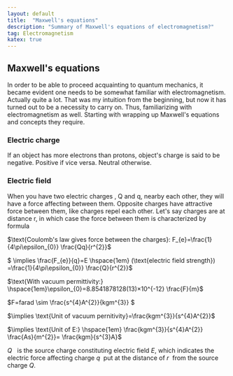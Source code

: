 ```yaml
---
layout: default
title:  "Maxwell's equations"
description: "Summary of Maxwell's equations of electromagnetism?"
tag: Electromagnetism
katex: true
---
```


## Maxwell's equations

In order to be able to proceed acquainting to quantum mechanics, it became evident one needs to be somewhat familiar with electromagnetism. Actually quite a lot.
That was my intuition from the beginning, but now it has turned out to be a necessity to carry on. Thus, familiarizing with electromagnetism as well. Starting with wrapping up Maxwell's equations and concepts they require.

### Electric charge
If an object has more electrons than protons, object's charge is said to be negative. Positive if vice versa. Neutral otherwise.

### Electric field
When you have two electric charges , Q and q, nearby each other, they will have a force affecting between them. Opposite charges have attractive force between them, like charges repel each other. Let's say charges are at distance r, in which case the force between them is characterized by formula

$\text{Coulomb's law gives force between the charges}: F_{e}=\frac{1}{4\pi\epsilon_{0}} \frac{Qq}{r^{2}}$

$ \implies \frac{F_{e}}{q}=E \hspace{1em} (\text{electric field strength}) =\frac{1}{4\pi\epsilon_{0}} \frac{Q}{r^{2}}$

$\text{With vacuum permittivity:} \hspace{1em}\epsilon_{0}=8.8541878128(13)×10^{-12} \frac{F}{m}$

$F=farad \sim \frac{s^{4}A^{2}}{kgm^{3}} $

$\implies \text{Unit of vacuum pernitivity}=\frac{kgm^{3}}{s^{4}A^{2}}$

$\implies \text{Unit of E:} \hspace{1em} \frac{kgm^{3}}{s^{4}A^{2}} \frac{As}{m^{2}}= \frac{kgm}{s^{3}A}$ 

*Q* &nbsp; is the source charge constituting electric field *E*, which indicates the electric force affecting charge *q*&nbsp; put at the distance of *r*&nbsp; from the source charge *Q*.